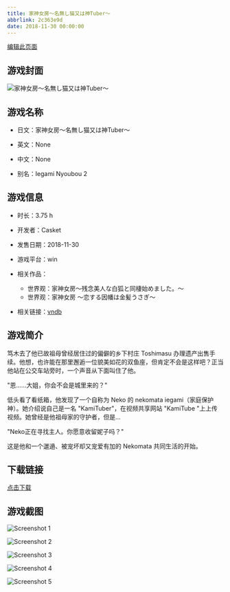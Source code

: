 ```yaml
---
title: 家神女房～名無し猫又は神Tuber～
abbrlink: 2c363e9d
date: 2018-11-30 00:00:00
---
```

[编辑此页面](https://github.com/ACG-3/ADV3-source/blob/main/source/_posts/%E5%AE%B6%E7%A5%9E%E5%A5%B3%E6%88%BF%EF%BD%9E%E5%90%8D%E7%84%A1%E3%81%97%E7%8C%AB%E5%8F%88%E3%81%AF%E7%A5%9ETuber%EF%BD%9E.md)

## 游戏封面

![家神女房～名無し猫又は神Tuber～](https://pan.timero.xyz/d/onedrive/img_lib_001/%E5%AE%B6%E7%A5%9E%E5%A5%B3%E6%88%BF%EF%BD%9E%E5%90%8D%E7%84%A1%E3%81%97%E7%8C%AB%E5%8F%88%E3%81%AF%E7%A5%9ETuber%EF%BD%9E_cover.avif)


## 游戏名称

- 日文：家神女房～名無し猫又は神Tuber～
- 英文：None
- 中文：None

- 别名：Iegami Nyoubou 2


## 游戏信息

- 时长：3.75 h
- 开发者：Casket
- 发售日期：2018-11-30
- 游戏平台：win
- 相关作品：
   - 世界观：家神女房～残念美人な白狐と同棲始めました。～
   - 世界观：家神女房 ～恋する因幡は金髪うさぎ～

- 相关链接：[vndb](https://vndb.org/v24420)


## 游戏简介

笃木去了他已故祖母曾经居住过的偏僻的乡下村庄 Toshimasu 办理遗产出售手续。他想，也许能在那里邂逅一位貌美如花的双鱼座，但肯定不会是这样吧？正当他站在公交车站旁时，一个声音从下面叫住了他。

"恩......大姐，你会不会是城里来的？"

低头看了看纸箱，他发现了一个自称为 Neko 的 nekomata iegami（家庭保护神）。她介绍说自己是一名 "KamiTuber"，在视频共享网站 "KamiTube "上上传视频。她曾经是他祖母家的守护者，但是...

"Neko正在寻找主人。你愿意收留妮子吗？"

这是他和一个邋遢、被宠坏却又宠爱有加的 Nekomata 共同生活的开始。




## 下载链接

[点击下载](https://pan.timero.xyz/onedrive/adv_lib_001/%E5%AE%B6%E7%A5%9E%E5%A5%B3%E6%88%BF%EF%BD%9E%E5%90%8D%E7%84%A1%E3%81%97%E7%8C%AB%E5%8F%88%E3%81%AF%E7%A5%9ETuber%EF%BD%9E)


## 游戏截图


![Screenshot 1](https://pan.timero.xyz/d/onedrive/img_lib_001/%E5%AE%B6%E7%A5%9E%E5%A5%B3%E6%88%BF%EF%BD%9E%E5%90%8D%E7%84%A1%E3%81%97%E7%8C%AB%E5%8F%88%E3%81%AF%E7%A5%9ETuber%EF%BD%9E_Screenshot_1.avif)

![Screenshot 2](https://pan.timero.xyz/d/onedrive/img_lib_001/%E5%AE%B6%E7%A5%9E%E5%A5%B3%E6%88%BF%EF%BD%9E%E5%90%8D%E7%84%A1%E3%81%97%E7%8C%AB%E5%8F%88%E3%81%AF%E7%A5%9ETuber%EF%BD%9E_Screenshot_2.avif)

![Screenshot 3](https://pan.timero.xyz/d/onedrive/img_lib_001/%E5%AE%B6%E7%A5%9E%E5%A5%B3%E6%88%BF%EF%BD%9E%E5%90%8D%E7%84%A1%E3%81%97%E7%8C%AB%E5%8F%88%E3%81%AF%E7%A5%9ETuber%EF%BD%9E_Screenshot_3.avif)

![Screenshot 4](https://pan.timero.xyz/d/onedrive/img_lib_001/%E5%AE%B6%E7%A5%9E%E5%A5%B3%E6%88%BF%EF%BD%9E%E5%90%8D%E7%84%A1%E3%81%97%E7%8C%AB%E5%8F%88%E3%81%AF%E7%A5%9ETuber%EF%BD%9E_Screenshot_4.avif)

![Screenshot 5](https://pan.timero.xyz/d/onedrive/img_lib_001/%E5%AE%B6%E7%A5%9E%E5%A5%B3%E6%88%BF%EF%BD%9E%E5%90%8D%E7%84%A1%E3%81%97%E7%8C%AB%E5%8F%88%E3%81%AF%E7%A5%9ETuber%EF%BD%9E_Screenshot_5.avif)

